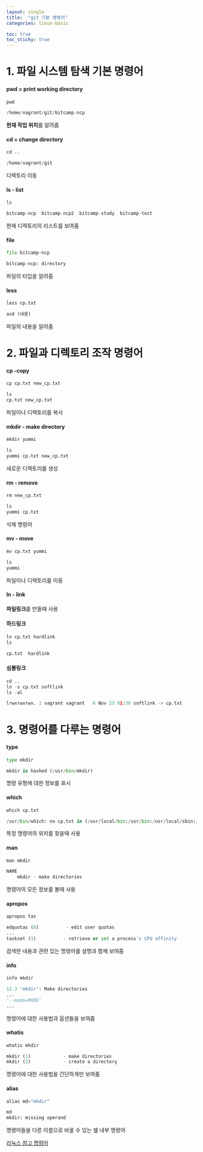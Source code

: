 ```yaml
---
layout: single
title:  "git 기본 명령어"
categories: linux-basic

toc: true
toc_sticky: true
---
```



# 1. 파일 시스템 탐색 기본 명령어



#### pwd = print working directory
```python
pwd
```
```python
/home/vagrant/git/bitcamp-ncp
```
**현재 작업 위치**를 알려줌


#### cd = change directory
```python
cd ..
```
```python
/home/vagrant/git
```
디렉토리 이동


#### ls - list
```python
ls
```
```python
bitcamp-ncp  bitcamp-ncp2  bitcamp-study  bitcamp-test
```
현재 디렉토리의 리스트를 보여줌


#### file
```python
file bitcamp-ncp
```
```python
bitcamp-ncp: directory
```
파일의 타입을 알려줌


#### less
```python
less cp.txt
```
```python
asd (내용)
```
파일의 내용을 알려줌



# 2. 파일과 디렉토리 조작 명령어



#### cp -copy
```python
cp cp.txt new_cp.txt
```
```python
ls
cp.txt new_cp.txt
```
파일이나 디렉토리를 복사

#### mkdir - make directory
```python
mkdir yummi
```
```python
ls
yummi cp.txt new_cp.txt
```
새로운 디렉토리를 생성

#### rm - remove
```python
rm new_cp.txt
```
```python
ls
yummi cp.txt
```
삭제 명령어

#### mv - move
```python
mv cp.txt yummi
```
```python
ls
yummi
```
파일이나 디렉토리를 이동


#### ln - link
**파일링크**를 만들때 사용

#### 하드링크
```python
ln cp.txt hardlink
ls
```
```python
cp.txt  hardlink
```
#### 심볼링크
```python
cd ..
ln -s cp.txt softlink
ls -al
```
```python
lrwxrwxrwx. 1 vagrant vagrant   6 Nov 23 01:36 softlink -> cp.txt
```
  
  


# 3. 명령어를 다루는 명령어



#### type
```python
type mkdir
```
```python
mkdir is hashed (/usr/bin/mkdir)
```
명령 유형에 대한 정보를 표시

#### which
```python
which cp.txt
```
```python
/usr/bin/which: no cp.txt in (/usr/local/bin:/usr/bin:/usr/local/sbin:/usr/sbin:/home/vagrant/.local/bin:/home/vagrant/bin)
```
특정 명령어의 위치를 찾을때 사용

#### man
```python
man mkdir
```
```python
NAME  
    mkdir - make directories
```
명령어의 모든 정보를 볼때 사용


#### apropos
```python
apropos tas
```
```python
edquotas (8)          - edit user quotas
...
taskset (1)          - retrieve or set a process's CPU affinity
```
검색한 내용과 관련 있는 명령어를 설명과 함께 보여줌

#### info
```python
info mkdir
```
```python
12.3 'mkdir': Make directories
...
'--mode=MODE'
...
```
명령어에 대한 사용법과 옵션들을 보여줌

#### whatis
```python
whatis mkdir
```
```python
mkdir (1)            - make directories
mkdir (2)            - create a directory
```
명령어에 대한 사용법을 간단하게만 보여줌

#### alias
```python
alias md="mkdir"
```
```python
md
mkdir: missing operand
```
명령어들을 다른 이름으로 바꿀 수 있는 쉘 내부 명령어

[리눅스 참고 명령어](https://eellda.github.io/linux-userguide.md)